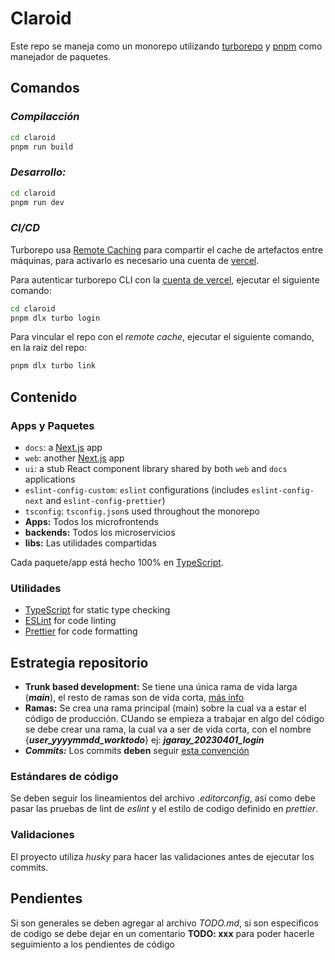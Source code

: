 # Claroid

Este repo se maneja como un monorepo utilizando [turborepo](https://turbo.build/repo/docs) y [pnpm](https://pnpm.io) como manejador de paquetes.

## Comandos

### *Compilacción*

``` bash
cd claroid
pnpm run build
```

### *Desarrollo:*

``` bash
cd claroid
pnpm run dev
```

### *CI/CD*

Turborepo usa [Remote Caching](https://turbo.build/repo/docs/core-concepts/remote-caching) para compartir el cache de artefactos entre máquinas, para activarlo es necesario una cuenta de [vercel](https://vercel.com/).

Para autenticar turborepo CLI con la [cuenta de vercel](https://vercel.com/docs/concepts/personal-accounts/overview), ejecutar el siguiente comando:

``` bash
cd claroid
pnpm dlx turbo login
```

Para vincular el repo con el *remote cache*, ejecutar el siguiente comando, en la raiz del repo:

``` bash
pnpm dlx turbo link
```

## Contenido

### Apps y Paquetes

- `docs`: a [Next.js](https://nextjs.org/) app
- `web`: another [Next.js](https://nextjs.org/) app
- `ui`: a stub React component library shared by both `web` and `docs` applications
- `eslint-config-custom`: `eslint` configurations (includes `eslint-config-next` and `eslint-config-prettier`)
- `tsconfig`: `tsconfig.json`s used throughout the monorepo
- **Apps:** Todos los microfrontends
- **backends:** Todos los microservicios
- **libs:** Las utilidades compartidas

Cada paquete/app está hecho 100% en [TypeScript](https://www.typescriptlang.org/).

### Utilidades

- [TypeScript](https://www.typescriptlang.org/) for static type checking
- [ESLint](https://eslint.org/) for code linting
- [Prettier](https://prettier.io) for code formatting

## Estrategia repositorio

- **Trunk based development:** Se tiene una única rama de vida larga (***main***), el resto de ramas son de vida corta, [más info](https://trunkbaseddevelopment.com/)
- **Ramas:** Se crea una rama principal (main) sobre la cual va a estar el código de producción. CUando se empieza a trabajar en algo del código se debe crear una rama, la cual va a ser de vida corta, con el nombre {***user_yyyymmdd_worktodo***} ej: ***jgaray_20230401_login***
- ***Commits:*** Los commits **deben** seguir [esta convención](https://www.conventionalcommits.org/en/v1.0.0/)

### Estándares de código

Se deben seguir los lineamientos del archivo *.editorconfig*, así como debe pasar las pruebas de lint de *eslint* y el estilo de codigo definido en *prettier*.

### Validaciones

El proyecto utiliza *husky* para hacer las validaciones antes de ejecutar los commits.

## Pendientes

Si son generales se deben agregar al archivo *TODO.md*, si son especificos de codigo se debe dejar en un comentario **TODO: xxx** para poder hacerle seguimiento a los pendientes de código
